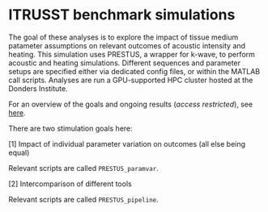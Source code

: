 # **ITRUSST benchmark simulations**

The goal of these analyses is to explore the impact of tissue medium patameter assumptions on relevant outcomes of acoustic intensity and heating.
This simulation uses PRESTUS, a wrapper for k-wave, to perform acoustic and heating simulations.
Different sequences and parameter setups are specified either via dedicated config files, or within the MATLAB call scripts.
Analyses are run a GPU-supported HPC cluster hosted at the Donders Institute.

For an overview of the goals and ongoing results (*access restricted*), see [here](https://docs.google.com/document/d/16yBCTZDG966979RLcoQdo9XqpzFn1oSb-pxK2KgR4dM/edit?pli=1&tab=t.0).

There are two stimulation goals here:

[1] Impact of individual parameter variation on outcomes (all else being equal)

Relevant scripts are called ```PRESTUS_paramvar```.

[2] Intercomparison of different tools 

Relevant scripts are called ```PRESTUS_pipeline```.
